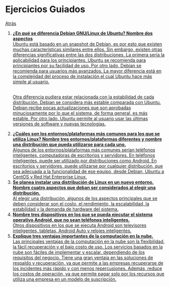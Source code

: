 # Ejercicios Guiados
<p><a href=../README.md>Atrás</a</p>

 <ol>
  <li><b>¿En qué se diferencia Debian GNU/Linux de Ubuntu? Nombre dos aspectos</b></li>
Ubuntu está basado en un snapshot de Debian, es por esto que existen muchas características similares entre ellos. Sin embargo, existen otras diferencias significativas entre las dos distribuciones. La primera sería la aplicabilidad para los principiantes. Ubuntu se recomienda para principiantes por su facilidad de uso. Por otro lado, Debian se recomienda para usuarios más avanzados. La mayor diferencia está en la complejidad del proceso de instalación el cual Ubuntu hace más simple al usuario.<br><br>
  
Otra diferencia pudiera estar relacionada con la estabilidad de cada distribución. Debian se considera más estable comparada con Ubuntu. Debian recibe pocas actualizaciones que son aprobadas minuciosamente por lo que el sistema, de forma general, es más estable. Por otro lado, Ubuntu permite al usuario usar las últimas versiones de software y nuevas tecnologías.
  
<li><b>¿Cuáles son los entornos/plataformas más comunes para los que se utiliza Linux? Nombre tres entornos/plataformas diferentes y nombre una distribución que pueda utilizarse para cada uno.</b></li>
Algunos de los entornos/plataformas más comunes serían teléfonos inteligentes, computadoras de escritorios y servidores. En teléfonos inteligentes, puede ser utilizado por distribuciones como Android. En escritorios y servidores, puede utilizarse por cualquier distribución, que sea adecuada a la funcionalidad de ese equipo, desde Debian, Ubuntu a CentOS y Red Hat Enterprise Linux.

<li><b>Se planea instalar una distribución de Linux en un nuevo entorno. Nombre cuatro aspectos que deban ser considerados al elegir una distribución.</b></li>
Al elegir una distribución, algunos de los aspectos principales que se deben considerar son el costo, el rendimiento, la escalabilidad, la estabilidad y la demanda de hardware del sistema.
  
<li><b>Nombre tres dispositivos en los que se pueda ejecutar el sistema operativo Android, que no sean teléfonos inteligentes.</b></li>
Otros dispositivos en los que se ejecuta Android son televisores inteligentes, tabletas, Android Auto y relojes inteligentes.

<li><b>Explique tres ventajas importantes de la computación en la nube.</b></li>
Las principales ventajas de la computación en la nube son la flexibilidad, la fácil recuperación y el bajo costo de uso. Los servicios basados en la nube son fáciles de implementar y escalar, dependiendo de los requisitos del negocio. Tiene una gran ventaja en las soluciones de respaldo y recuperación, ya que permite a las empresas recuperarse de los incidentes más rápido y con menos repercusiones. Además, reduce los costos de operación, ya que permite pagar solo por los recursos que utiliza una empresa en un modelo de suscripción.
 </ol>
